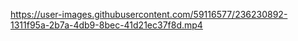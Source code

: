 

https://user-images.githubusercontent.com/59116577/236230892-1311f95a-2b7a-4db9-8bec-41d21ec37f8d.mp4

